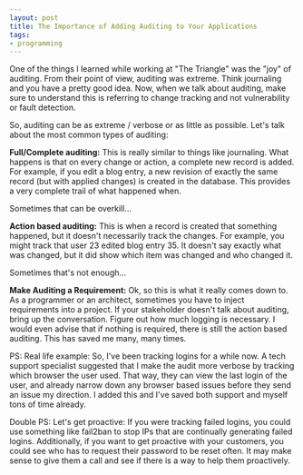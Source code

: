 ```yaml
---
layout: post
title: The Importance of Adding Auditing to Your Applications
tags:
- programming
---
```

One of the things I learned while working at "The Triangle" was the "joy" of auditing.  From their point of view, auditing was extreme.  Think journaling and you have a pretty good idea.  Now, when we talk about auditing, make sure to understand this is referring to change tracking and not vulnerability or fault detection.

So, auditing can be as extreme / verbose or as little as possible.  Let's talk about the most common types of auditing:

**Full/Complete auditing:**  This is really similar to things like journaling.  What happens is that on every change or action, a complete new record is added.  For example, if you edit a blog entry, a new revision of exactly the same record (but with applied changes) is created in the database.  This provides a very complete trail of what happened when.  

Sometimes that can be overkill...

**Action based auditing:** This is when a record is created that something happened, but it doesn't necessarily track the changes.  For example, you might track that user 23 edited blog entry 35.  It doesn't say exactly what was changed, but it did show which item was changed and who changed it.

Sometimes that's not enough...

**Make Auditing a Requirement:** Ok, so this is what it really comes down to.  As a programmer or an architect, sometimes you have to inject requirements into a project.  If your stakeholder doesn't talk about auditing, bring up the conversation.  Figure out how much logging is necessary.  I would even advise that if nothing is required, there is still the action based auditing.  This has saved me many, many times.

PS: Real life example:  So, I've been tracking logins for a while now.  A tech support specialist suggested that I make the audit more verbose by tracking which browser the user used.  That way, they can view the last login of the user, and already narrow down any browser based issues before they send an issue my direction.  I added this and I've saved both support and myself tons of time already.

Double PS: Let's get proactive: If you were tracking failed logins, you could use something like fail2ban to stop IPs that are continually generating failed logins.  Additionally, if you want to get proactive with your customers, you could see who has to request their password to be reset often.  It may make sense to give them a call and see if there is a way to help them proactively.  

